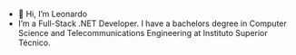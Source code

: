 - 👋 Hi, I’m Leonardo
- I’m a Full-Stack .NET Developer. I have a bachelors degree in Computer Science and Telecommunications Engineering at Instituto Superior Técnico.

<!---
leogsantos5/leogsantos5 is a ✨ special ✨ repository because its `README.md` (this file) appears on your GitHub profile.
You can click the Preview link to take a look at your changes.
--->
